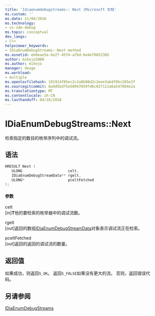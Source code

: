 ```yaml
---
title: 'Idiaenumdebugstreams:: Next |Microsoft 文档'
ms.custom: ''
ms.date: 11/04/2016
ms.technology:
- vs-ide-debug
ms.topic: conceptual
dev_langs:
- C++
helpviewer_keywords:
- IDiaEnumDebugStreams::Next method
ms.assetid: eb8eae5a-be27-45f4-a7bd-6e4ef0652385
author: mikejo5000
ms.author: mikejo
manager: douge
ms.workload:
- multiple
ms.openlocfilehash: 191914f85ec2c2a8b08d2c2eee3ab4f0bc285e3f
ms.sourcegitcommit: 6a9d5bd75e50947659fd6c837111a6a547884e2a
ms.translationtype: MT
ms.contentlocale: zh-CN
ms.lasthandoff: 04/16/2018
---
```

# <a name="idiaenumdebugstreamsnext"></a>IDiaEnumDebugStreams::Next
检索指定的数目的枚举序列中的调试流。  
  
## <a name="syntax"></a>语法  
  
```C++  
HRESULT Next (   
   ULONG                     celt,   
   IDiaEnumDebugStreamData** rgelt,  
   ULONG*                    pceltFetched  
);  
```  
  
#### <a name="parameters"></a>参数  
 celt  
 [in]**T**他的要检索的枚举器中的调试流数。  
  
 rgelt  
 [out]返回的数组[IDiaEnumDebugStreamData](../../debugger/debug-interface-access/idiaenumdebugstreamdata.md)对象表示调试流正在检索。  
  
 pceltFetched  
 [out]返回的返回的调试流的数量。  
  
## <a name="return-value"></a>返回值  
 如果成功，则返回`S_OK`。 返回`S_FALSE`如果没有更大的流。 否则，返回错误代码。  
  
## <a name="see-also"></a>另请参阅  
 [IDiaEnumDebugStreams](../../debugger/debug-interface-access/idiaenumdebugstreams.md)